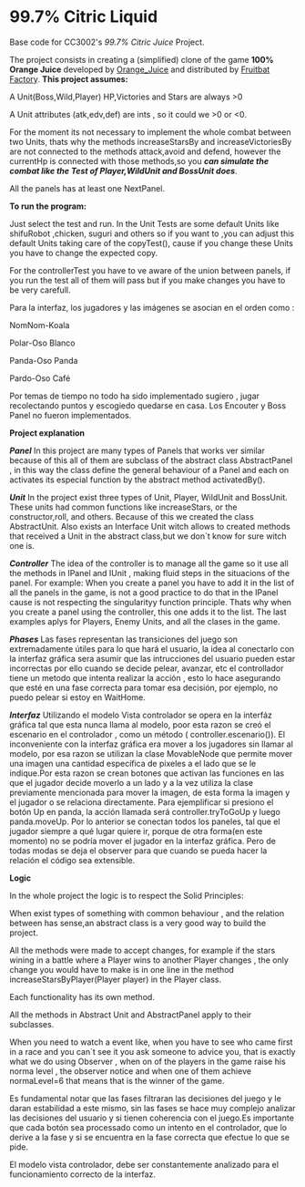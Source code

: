 <!-- 1.0.3-b1 -->
# 99.7% Citric Liquid

Base code for CC3002's *99.7% Citric Juice* Project.

The project consists in creating a (simplified) clone of the game **100% Orange Juice**
developed by [Orange_Juice](http://daidai.moo.jp) and distributed by 
[Fruitbat Factory](https://fruitbatfactory.com).
**This project assumes:**

A Unit(Boss,Wild,Player) HP,Victories and Stars are always >0

A Unit attributes (atk,edv,def) are ints , so it could we >0 or <0.

For the moment its not necessary to implement the whole combat between two Units, 
thats why the methods increaseStarsBy and increaseVictoriesBy are not 
connected to the methods attack,avoid and defend, however the currentHp 
is connected with those methods,so you **_can simulate the combat like 
the Test of Player,WildUnit and BossUnit does_**.

All the panels has at least one NextPanel. 



**To run the program:**

Just select the test and run. In the Unit Tests are some default Units like shifuRobot
,chicken, suguri and others so if you want to ,you can adjust this default Units taking care 
of the copyTest(), cause if you change these Units you have to change the expected copy.

For the controllerTest you have to ve aware of the union between panels, if you run the test 
all of them will pass but if you make changes you have to be very carefull.

Para la interfaz, los jugadores y las imágenes se asocian en el orden como :

NomNom-Koala

Polar-Oso Blanco

Panda-Oso Panda

Pardo-Oso Café

Por temas de tiempo no todo ha sido implementado sugiero , jugar recolectando puntos
y escogiedo quedarse en casa. Los Encouter y Boss Panel no fueron implementados.


**Project explanation**

***Panel***
In this project are many types of Panels that works ver similar because of this all 
of them are subclass of the abstract class AbstractPanel , in this way the class 
define the general behaviour of a Panel and each on activates its especial function 
by the abstract method activatedBy().  

***Unit***
In the project exist three types of Unit, Player, WildUnit and BossUnit. These
units had common functions like increaseStars, or the constructor,roll, and others.
Because of this we created the class AbstractUnit. Also exists an Interface Unit witch
allows to created methods that received a Unit in the abstract class,but we don`t 
know for sure witch one is.     
  
***Controller***
The idea of the controller is to manage all the game so it use all the methods in 
IPanel and IUnit , making fluid steps in the situacions of the panel.
For example: When you create a panel you have to add it in the list of all the 
panels in the game, is not a good practice to do that in the IPanel cause is not 
respecting the singularityy function principle. Thats why when you create a panel 
using the controller, this one adds it to the list.
The last examples aplys for Players, Enemy Units, and all the clases in the game.

***Phases***
Las fases representan las transiciones del juego son extremadamente útiles para lo que hará 
el usuario, la idea al conectarlo con la interfaz gráfica sera asumir que las intrucciones del
usuario pueden estar incorrectas por ello cuando se decide pelear, avanzar, etc el controllador
tiene un metodo que intenta realizar la acción , esto lo hace asegurando que esté en una fase 
correcta para tomar esa decisión, por ejemplo, no puedo pelear si estoy en WaitHome.

***Interfaz***
Utilizando el modelo Vista controlador se opera en la interfáz gráfica tal que esta 
nunca llama al modelo, poor esta razon se creó el escenario en el controlador , como un
método ( controller.escenario()). El inconveniente con la interfaz gráfica era mover a 
los jugadores sin llamar al  modelo, por esa razon se utilizan la clase MovableNode
que permite mover una imagen una cantidad específica de pixeles a el lado que se 
le indique.Por esta razon se crean botones que activan las funciones en las que el 
jugador decide moverlo a un lado y a la vez utiliza la clase previamente mencionada 
para mover la imagen, de esta forma la imagen y el jugador o se relaciona directamente. 
Para ejemplificar si presiono el botón Up en panda, la acción llamada será controller.tryToGoUp
y luego panda.moveUp. Por lo anterior se conectan todos los paneles, tal que el jugador siempre 
a qué lugar quiere ir, porque de otra forma(en este momento) no se podría mover el  jugador en
 la interfaz gráfica. Pero de todas modas se deja el observer para que cuando se pueda hacer la 
 relación el código sea extensible.
 
**Logic**

In the whole project the logic is to respect the Solid Principles:

When exist types of something with common behaviour , and the relation between 
 has sense,an abstract class is a very good way to build the project. 

All the methods were made to accept changes, for example if the stars wining in a battle
where a Player wins to another Player changes , the only change you would have to make
is in one line in the method increaseStarsByPlayer(Player player) in the Player class. 

Each functionality has its own method.

All the methods in Abstract Unit and AbstractPanel apply to their subclasses.

When you need to watch a event like, when you have to see who came first in a race
and you can´t see it you ask someone to advice you, that is exactly what we do
using Observer , when on of the players in the game raise his norma level , the observer notice
and when one of them achieve normaLevel=6 that means that is the winner of the game.

Es fundamental notar que las fases filtraran las decisiones del juego y le
daran estabilidad a este mismo, sin las fases se hace muy complejo analizar las decisiones
del usuario y si tienen coherencia con el juego.Es importante que cada botón sea processado como un
intento en el controlador, que lo derive a la fase y si se encuentra en la fase correcta que efectue
lo que se pide.

El modelo vista controlador, debe ser constantemente analizado para el funcionamiento correcto
de la interfaz.



